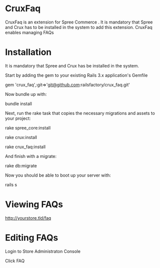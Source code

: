 ﻿CruxFaq
=======

CruxFaq is an extension for Spree Commerce . It is mandatory that Spree and Crux has to be installed in the system to add this extension. CruxFaq enables managing FAQs

Installation
=======
It is mandatory that Spree and Crux has be installed in the system.

Start by adding the gem to your existing Rails 3.x application's Gemfile

gem 'crux_faq',:git=>'git@github.com:railsfactory/crux_faq.git'

Now bundle up with:

bundle install

Next, run the rake task that copies the necessary migrations and assets to your project:

rake spree_core:install

rake crux:install

rake crux_faq:install

And finish with a migrate:

rake db:migrate

Now you should be able to boot up your server with:

rails s  

Viewing FAQs
=======

http://yourstore.tld/faq

Editing FAQs
=======
Login to Store Administraton Console

Click  FAQ 




